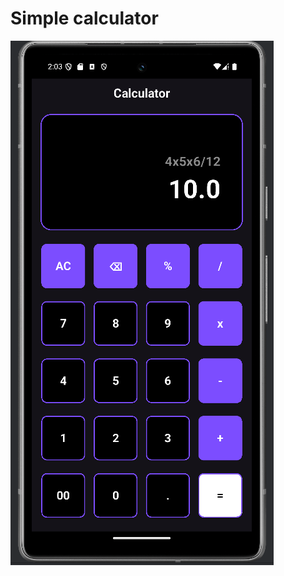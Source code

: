 # Simple calculator

![image alt](https://github.com/Rawnak003/simple_calculator/blob/8d2106d1a625c7c14c0c0767bdd838d3a18b8e35/Screenshot%202025-02-18%20020344.png)
